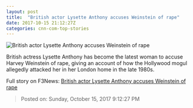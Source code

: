 ```yaml
---
layout: post
title:  "British actor Lysette Anthony accuses Weinstein of rape"
date: 2017-10-15 21:12:27Z
categories: cnn-com-top-stories
---
```


![British actor Lysette Anthony accuses Weinstein of rape](http://cdn.cnn.com/cnnnext/dam/assets/171015092902-01-lysette-anthony-super-tease.jpg)

British actress Lysette Anthony has become the latest woman to accuse Harvey Weinstein of rape, giving an account of how the Hollywood mogul allegedly attacked her in her London home in the late 1980s.


Full story on F3News: [British actor Lysette Anthony accuses Weinstein of rape](http://www.f3nws.com/n/CrRXMB)

> Posted on: Sunday, October 15, 2017 9:12:27 PM
